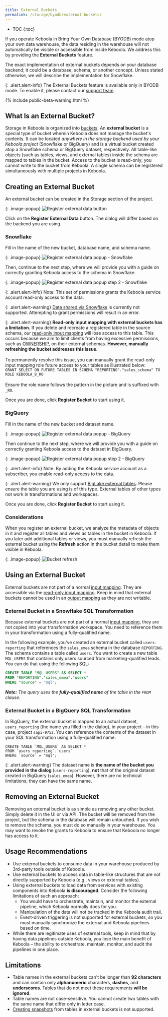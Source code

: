 ```yaml
---
title: External Buckets
permalink: /storage/byodb/external-buckets/
---
```


* TOC
{:toc}

If you operate Keboola in Bring Your Own Database (BYODB) mode atop your own data warehouse, the data residing in the warehouse will not automatically be visible or accessible from inside Keboola. 
We address this by providing the **External Buckets** feature.

The exact implementation of external buckets depends on your database backend; it could be a database, schema, or another concept. Unless stated otherwise, we will describe the implementation for Snowflake.

<div class="clearfix"></div>

{: .alert.alert-info}
The External Buckets feature is available only in BYODB mode. To enable it, please contact our [support team](/management/support).

{% include public-beta-warning.html %}

## What Is an External Bucket?

Storage in Keboola is organized into [buckets](/storage/buckets/). An **external bucket** is a special type of bucket wherein Keboola does not manage the bucket's contents. It can be located _anywhere in the 
storage backend used by your Keboola project_ (Snowflake or BigQuery) and is a virtual bucket created atop a Snowflake schema or BigQuery dataset, respectively. All table-like objects (such as tables, views, and 
external tables) inside the schema are mapped to tables in the bucket. Access to the bucket is read-only; you cannot write to the bucket from Keboola. A single schema can be registered simultaneously with 
multiple projects in Keboola.

## Creating an External Bucket

An external bucket can be created in the Storage section of the project. 

{: .image-popup}
![Register external data button](/storage/byodb/external-buckets/figures/1.png)

Click on the **Register External Data** button. The dialog will differ based on the backend you are using. 

### Snowflake

Fill in the name of the new bucket, database name, and schema name. 

{: .image-popup}
![Register external data popup - Snowflake](/storage/byodb/external-buckets/figures/2-snflk.png)

Then, continue to the next step, where we will provide you with a guide on correctly granting Keboola access to the schema in Snowflake.

{: .image-popup}
![Register external data popup step 2 - Snowflake](/storage/byodb/external-buckets/figures/3-snflk.png)

{: .alert.alert-info}
Note: This set of permissions grants the Keboola service account read-only access to the data.

{: .alert.alert-warning}
[Data shared via Snowflake](https://docs.snowflake.com/en/guides-overview-sharing) is currently not supported. Attempting to grant permissions will result in an error.

{: .alert.alert-warning}
**Read-only input mapping with external buckets has a limitation.** If you delete and recreate a registered table in the source schema, 
our [read-only input mapping](https://help.keboola.com/transformations/workspace/#read-only-input-mapping) will lose access to this table. 
This occurs because we aim to limit clients from having excessive permissions, such as [OWNERSHIP](https://docs.snowflake.com/en/sql-reference/sql/grant-privilege#restrictions-and-limitations), on their external schemas.
**However, manually refreshing the bucket addresses this issue.**
<br /><br />
To permanently resolve this issue, you can manually grant the read-only input mapping role future access to your tables as illustrated below:
<br />
`GRANT SELECT ON FUTURE TABLES IN SCHEMA "REPORTING"."sales_schema" TO ROLE KEBOOLA_8_RO`
<br /><br />
Ensure the role name follows the pattern in the picture and is suffixed with `_RO`.

Once you are done, click **Register Bucket** to start using it.

### BigQuery

Fill in the name of the new bucket and dataset name. 

{: .image-popup}
![Register external data popup - BigQuery](/storage/byodb/external-buckets/figures/2-bq.png)

Then continue to the next step, where we will provide you with a guide on correctly granting Keboola access to the dataset in BigQuery.

{: .image-popup}
![Register external data popup step 2 - BigQuery](/storage/byodb/external-buckets/figures/3-bq.png)

{: .alert.alert-info}
Note: By adding the Keboola service account as a subscriber, you enable read-only access to the data.

{: .alert.alert-warning}
We only support [BigLake external tables](https://cloud.google.com/bigquery/docs/create-cloud-storage-table-biglake). Please ensure the table you are using is of this type. External tables of other types not work in transformations and workspaces.

Once you are done, click **Register Bucket** to start using it.

### Considerations

When you register an external bucket, we analyze the metadata of objects in it and register all tables and views as tables in the bucket in Keboola. 
If you later add additional tables or views, you must manually refresh the external bucket using the **Refresh** action in the bucket detail to make them visible in Keboola. 

{: .image-popup}
![Bucket refresh](/storage/byodb/external-buckets/figures/4.png)

## Using an External Bucket

External buckets are not part of a normal [input mapping](transformations/mappings/#input-mapping). They are accessible via the [read-only input mapping](/transformations/mappings/#read-only-input-mapping). 
Keep in mind that external buckets cannot be used in an [output mapping](transformations/mappings/#output-mapping) as they are not writable.

### External Bucket in a Snowflake SQL Transformation

Because external buckets are not part of a normal [input mapping](transformations/mappings/#input-mapping), they are not copied into your transformation workspace. 
You need to reference them in your transformation using a fully-qualified name.

In the following example, you've created an external bucket called `users-reporting` that references the `sales_emea` schema in the database `REPORTING`. The schema contains a table called `users`. You want to create a new table `MQL_USERS` that contains only users sourced from marketing-qualified leads. You can do that using the following SQL:

```sql
CREATE TABLE "MQL_USERS" AS SELECT * 
FROM "REPORTING"."sales_emea"."users"
WHERE "source" = 'mql';
```

***Note:** The query uses the **fully-qualified name** of the table in the `FROM` clause.*

### External Bucket in a BigQuery SQL Transformation

In BigQuery, the external bucket is mapped to an actual dataset, `users_reporting` (the name you filled in the dialog), in your project – in this case, project `sapi-9752`. 
You can reference the contents of the dataset in your SQL transformation using a fully-qualified name. 

```bigquery
CREATE TABLE `MQL_USERS` AS SELECT *
FROM `users_reporting`.`users`
WHERE `source` = "mql";
```

{: .alert.alert-warning}
The dataset name is **the name of the bucket you provided in the dialog** (`users-reporting`), **not** that of the original dataset created in BigQuery (`sales_emea`). However, there are no technical limitations; they can have the same name. 

## Removing an External Bucket

Removing an external bucket is as simple as removing any other bucket. Simply delete it in the UI or via API. The bucket will be removed from the project, but the schema in the database will remain untouched. 
If you wish to remove the schema, you must do so manually in your warehouse. You may want to revoke the grants to Keboola to ensure that Keboola no longer has access to it.

## Usage Recommendations

* Use external buckets to consume data in your warehouse produced by 3rd-party tools outside of Keboola.
* Use external buckets to access data in table-like structures that are not directly supported by Keboola (e.g., views or external tables).
* Using external buckets to load data from services with existing components into Keboola **is discouraged**. Consider the following limitations of such an approach:
    * You would have to orchestrate, maintain, and monitor the external pipeline, which Keboola normally does for you.
    * Manipulation of the data will not be tracked in the Keboola audit trail.
    * Event-driven triggering is not supported for external buckets, so you must manually synchronize the external and Keboola pipelines based on time.
* While there are legitimate uses of external tools, keep in mind that by having data pipelines outside Keboola, you lose the main benefit of Keboola – the ability to orchestrate, maintain, monitor, and audit the pipelines in one place.


## Limitations

* Table names in the external buckets can't be longer than **92 characters** and can contain only **alphanumeric** characters, **dashes**, and **underscores**. Tables that do not meet these requirements **will be ignored**.
* Table names are not case-sensitive. You cannot create two tables with the same name that differ only in letter case.
* [Creating snapshots](https://keboola.docs.apiary.io/#reference/table-snapshotting/create-or-list-snapshots/create-table-snapshot) from tables in external buckets is not supported.
